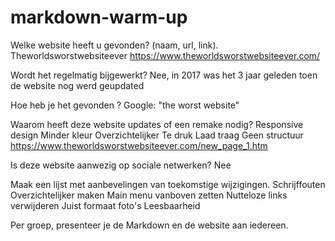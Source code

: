 # markdown-warm-up

Welke website heeft u gevonden? (naam, url, link).
Theworldsworstwebsiteever https://www.theworldsworstwebsiteever.com/

Wordt het regelmatig bijgewerkt?
Nee, in 2017 was het 3 jaar geleden toen de website nog werd geupdated

Hoe heb je het gevonden ?
Google: "the worst website"

Waarom heeft deze website updates of een remake nodig?
Responsive design
Minder kleur
Overzichtelijker
Te druk
Laad traag
Geen structuur
https://www.theworldsworstwebsiteever.com/new_page_1.htm

Is deze website aanwezig op sociale netwerken?
Nee

Maak een lijst met aanbevelingen van toekomstige wijzigingen.
Schrijffouten
Overzichtelijker maken
Main menu vanboven zetten
Nutteloze links verwijderen
Juist formaat foto's
Leesbaarheid

Per groep, presenteer je de Markdown en de website aan iedereen.

